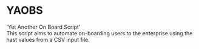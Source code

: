 
# YAOBS

'Yet Another On Board Script'  
This script aims to automate on-boarding users to the enterprise using the hast values from a CSV input file.  
